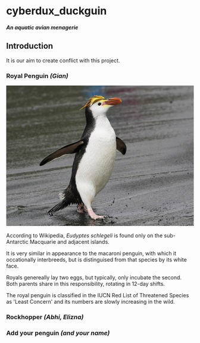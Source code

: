 <link href="stylesheet.css" rel="stylesheet"></link>

# cyberdux_duckguin

***An aquatic avian menagerie***

## Introduction

It is our aim to create conflict with this project.

### Royal Penguin *(Gian)*

![royal pegnuin](images/penguins/royal.jpg)

According to Wikipedia, *Eudyptes schlegeli* is found only on the sub-Antarctic Macquarie and adjacent islands.

It is very similar in appearance to the macaroni penguin, with which it occationally interbreeds, but is distinguised from that species by its white face.

Royals genereally lay two eggs, but typically, only incubate the second. Both parents share in this responsibility, rotating in 12-day shifts.

The royal penguin is classified in the IUCN Red List of Threatened Species as 'Least Concern' and its numbers are slowly increasing in the wild.

### Rockhopper *(Abhi, Elizna)*


### Add your penguin *(and your name)*
